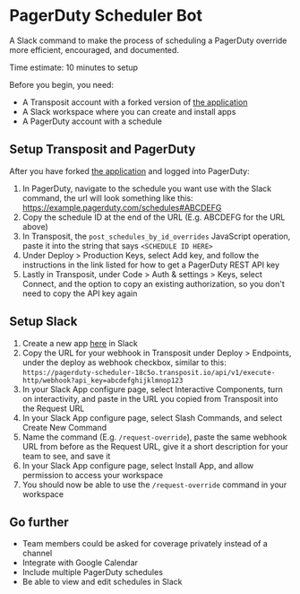 # PagerDuty Scheduler Bot

A Slack command to make the process of scheduling a PagerDuty override more efficient, encouraged, and documented.

Time estimate: 10 minutes to setup

Before you begin, you need: 
- A Transposit account with a forked version of [the application](https://console.transposit.com/t/transposit-sample/pagerduty-scheduler?fork=true)
- A Slack workspace where you can create and install apps 
- A PagerDuty account with a schedule

## Setup Transposit and PagerDuty

After you have forked [the application](https://console.transposit.com/t/transposit-sample/pagerduty-scheduler?fork=true) and logged into PagerDuty:

1. In PagerDuty, navigate to the schedule you want use with the Slack command, the url will look something like this: https://example.pagerduty.com/schedules#ABCDEFG
2. Copy the schedule ID at the end of the URL (E.g. ABCDEFG for the URL above)
3. In Transposit, the `post_schedules_by_id_overrides` JavaScript operation, paste it into the string that says `<SCHEDULE ID HERE>`
4. Under Deploy > Production Keys, select Add key, and follow the instructions in the link listed for how to get a PagerDuty REST API key
5. Lastly in Transposit, under Code > Auth & settings > Keys, select Connect, and the option to copy an existing authorization, so you don't need to copy the API key again

## Setup Slack

1. Create a new app [here](https://api.slack.com/apps) in Slack
2. Copy the URL for your webhook in Transposit under Deploy > Endpoints, under the deploy as webhook checkbox, similar to this: `https://pagerduty-scheduler-18c5o.transposit.io/api/v1/execute-http/webhook?api_key=abcdefghijklmnop123`
3. In your Slack App configure page, select Interactive Components, turn on interactivity, and paste in the URL you copied from Transposit into the Request URL
4. In your Slack App configure page, select Slash Commands, and select Create New Command
5. Name the command (E.g. `/request-override`), paste the same webhook URL from before as the Request URL, give it a short description for your team to see, and save it
6. In your Slack App configure page, select Install App, and allow permission to access your workspace
7. You should now be able to use the `/request-override` command in your workspace

## Go further

* Team members could be asked for coverage privately instead of a channel
* Integrate with Google Calendar
* Include multiple PagerDuty schedules
* Be able to view and edit schedules in Slack